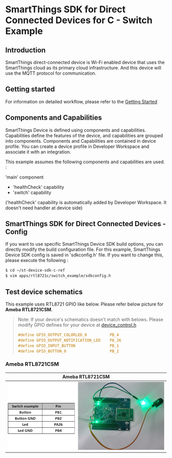 # SmartThings SDK for Direct Connected Devices for C - Switch Example

## Introduction

SmartThings direct-connected device is Wi-Fi enabled device that uses the SmartThings cloud as its primary cloud infrastructure. And this device will use the MQTT protocol for communication.

## Getting started

For information on detailed workflow, please refer to the [Getting Started](https://github.com/SmartThingsCommunity/st-device-sdk-c-ref/blob/master/doc/getting_started.md)

## Components and Capabilities

SmartThings Device is defined using components and capabilities. Capabilities define the features of the device, and capabilities are grouped into components.
Components and Capabilities are contained in device profile. You can create a device profile in Developer Workspace and associate it with an integration.

This example assumes the following components and capabilities are used. :  

'main' component  
- 'healthCheck' capability  
- 'switch' capability  

('healthCheck' capability is automatically added by Developer Workspace. It doesn't need handler at device side)

## SmartThings SDK for Direct Connected Devices - Config
If you want to use specific SmartThings Device SDK build options, you can directly modify the build configuration file. For this example, SmartThings Device SDK config is saved in 'sdkconfig.h' file. If you want to change this, please execute the following :
```sh
$ cd ~/st-device-sdk-c-ref
$ vim apps/rtl8721c/switch_example/sdkconfig.h
```

## Test device schematics
This example uses RTL8721 GPIO like below.
Please refer below picture for __Ameba RTL8721CSM__.
> Note: If your device's schematics doesn't match with belows.
> Please modify GPIO defines for your device at [device_control.h](main/device_control.h)
> ```c
> #define GPIO_OUTPUT_COLORLED_0          PB_4
> #define GPIO_OUTPUT_NOTIFICATION_LED    PA_26
> #define GPIO_INPUT_BUTTON               PB_1
> #define GPIO_BUTTON_0                   PB_2
> ```

### Ameba RTL8721CSM
| Ameba RTL8721CSM                                                       |
|-----------------------------------------------------------------------|
|![Ameba RTL8721CSM](../../../doc/res/Switch_Example_AMEBA_RTL8721CSM.png) |
